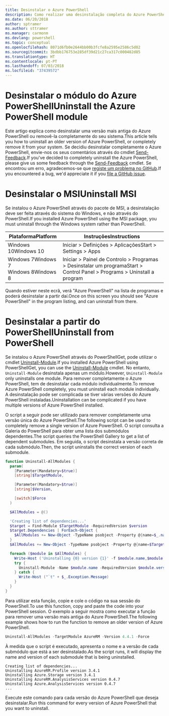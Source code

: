 ```yaml
---
title: Desinstalar o Azure PowerShell
description: Como realizar uma desinstalação completa do Azure PowerShell
ms.date: 06/20/2018
author: sptramer
ms.author: sttramer
ms.manager: carmonm
ms.devlang: powershell
ms.topic: conceptual
ms.openlocfilehash: 8071d6fb0e2644bb00b3fcfe8a2595e2586c5d02
ms.sourcegitcommit: 3bdbb176753e285df39d21c27ca317c000482d85
ms.translationtype: HT
ms.contentlocale: pt-PT
ms.lasthandoff: 07/03/2018
ms.locfileid: "37439572"
---
```

# <a name="uninstall-the-azure-powershell-module"></a><span data-ttu-id="dbbc6-103">Desinstalar o módulo do Azure PowerShell</span><span class="sxs-lookup"><span data-stu-id="dbbc6-103">Uninstall the Azure PowerShell module</span></span>

<span data-ttu-id="dbbc6-104">Este artigo explica como desinstalar uma versão mais antiga do Azure PowerShell ou removê-la completamente do seu sistema.</span><span class="sxs-lookup"><span data-stu-id="dbbc6-104">This article tells you how to uninstall an older version of Azure PowerShell, or completely remove it from your system.</span></span> <span data-ttu-id="dbbc6-105">Se decidiu desinstalar completamente o Azure PowerShell, envie-nos os seus comentários através do cmdlet [Send-Feedback](/powershell/module/azurerm.profile/send-feedback).</span><span class="sxs-lookup"><span data-stu-id="dbbc6-105">If you've decided to completely uninstall the Azure PowerShell, please give us some feedback through the [Send-Feedback](/powershell/module/azurerm.profile/send-feedback) cmdlet.</span></span> <span data-ttu-id="dbbc6-106">Se encontrou um erro, agradecemos-se que [registe um problema no GitHub](https://github.com/azure/azure-powershell/issues).</span><span class="sxs-lookup"><span data-stu-id="dbbc6-106">If you encountered a bug, we'd appreciate it if you [file a GitHub issue](https://github.com/azure/azure-powershell/issues).</span></span>

# <a name="uninstall-msi"></a><span data-ttu-id="dbbc6-107">Desinstalar o MSI</span><span class="sxs-lookup"><span data-stu-id="dbbc6-107">Uninstall MSI</span></span>

<span data-ttu-id="dbbc6-108">Se instalou o Azure PowerShell através do pacote de MSI, a desinstalação deve ser feita através do sistema do Windows, e não através do PowerShell.</span><span class="sxs-lookup"><span data-stu-id="dbbc6-108">If you installed Azure PowerShell using the MSI package, you must uninstall through the Windows system rather than PowerShell.</span></span>
 
| <span data-ttu-id="dbbc6-109">Plataforma</span><span class="sxs-lookup"><span data-stu-id="dbbc6-109">Platform</span></span> | <span data-ttu-id="dbbc6-110">Instruções</span><span class="sxs-lookup"><span data-stu-id="dbbc6-110">Instructions</span></span> |
|----------|--------------|
| <span data-ttu-id="dbbc6-111">Windows 10</span><span class="sxs-lookup"><span data-stu-id="dbbc6-111">Windows 10</span></span> | <span data-ttu-id="dbbc6-112">Iniciar > Definições > Aplicações</span><span class="sxs-lookup"><span data-stu-id="dbbc6-112">Start > Settings > Apps</span></span> |
| <span data-ttu-id="dbbc6-113">Windows 7</span><span class="sxs-lookup"><span data-stu-id="dbbc6-113">Windows 7</span></span> </br><span data-ttu-id="dbbc6-114">Windows 8</span><span class="sxs-lookup"><span data-stu-id="dbbc6-114">Windows 8</span></span> | <span data-ttu-id="dbbc6-115">Iniciar > Painel de Controlo > Programas > Desinstalar um programa</span><span class="sxs-lookup"><span data-stu-id="dbbc6-115">Start > Control Panel > Programs > Uninstall a program</span></span> |

<span data-ttu-id="dbbc6-116">Quando estiver neste ecrã, verá "Azure PowerShell" na lista de programas e poderá desinstalar a partir daí.</span><span class="sxs-lookup"><span data-stu-id="dbbc6-116">Once on this screen you should see "Azure PowerShell" in the program listing, and can uninstall from there.</span></span>

# <a name="uninstall-from-powershell"></a><span data-ttu-id="dbbc6-117">Desinstalar a partir do PowerShell</span><span class="sxs-lookup"><span data-stu-id="dbbc6-117">Uninstall from PowerShell</span></span>

<span data-ttu-id="dbbc6-118">Se instalou o Azure PowerShell através do PowerShellGet, pode utilizar o cmdlet [Uninstall-Module](/powershell/module/powershellget/uninstall-module).</span><span class="sxs-lookup"><span data-stu-id="dbbc6-118">If you installed Azure PowerShell using PowerShellGet, you can use the [Uninstall-Module](/powershell/module/powershellget/uninstall-module) cmdlet.</span></span> <span data-ttu-id="dbbc6-119">No entanto, `Uninstall-Module` desinstala apenas um módulo.</span><span class="sxs-lookup"><span data-stu-id="dbbc6-119">However, `Uninstall-Module` only uninstalls one module.</span></span> <span data-ttu-id="dbbc6-120">Para remover completamente o Azure PowerShell, tem de desinstalar cada módulo individualmente.</span><span class="sxs-lookup"><span data-stu-id="dbbc6-120">To remove Azure PowerShell completely, you must uninstall each module individually.</span></span> <span data-ttu-id="dbbc6-121">A desinstalação pode ser complicada se tiver várias versões do Azure PowerShell instaladas.</span><span class="sxs-lookup"><span data-stu-id="dbbc6-121">Uninstallation can be complicated if you have multiple versions of Azure PowerShell installed.</span></span>

<span data-ttu-id="dbbc6-122">O script a seguir pode ser utilizado para remover completamente uma versão única do Azure PowerShell.</span><span class="sxs-lookup"><span data-stu-id="dbbc6-122">The following script can be used to completely remove a single version of Azure PowerShell.</span></span> <span data-ttu-id="dbbc6-123">O script consulta a Galeria do PowerShell para obter uma lista dos submódulos dependentes.</span><span class="sxs-lookup"><span data-stu-id="dbbc6-123">The script queries the PowerShell Gallery to get a list of dependent submodules.</span></span> <span data-ttu-id="dbbc6-124">Em seguida, o script desinstala a versão correta de cada submódulo.</span><span class="sxs-lookup"><span data-stu-id="dbbc6-124">Then, the script uninstalls the correct version of each submodule.</span></span>

```powershell
function Uninstall-AllModules {
  param(
    [Parameter(Mandatory=$true)]
    [string]$TargetModule,

    [Parameter(Mandatory=$true)]
    [string]$Version,

    [switch]$Force
  )

  $AllModules = @()

  'Creating list of dependencies...'
  $target = Find-Module $TargetModule -RequiredVersion $version
  $target.Dependencies | ForEach-Object {
    $AllModules += New-Object -TypeName psobject -Property @{name=$_.name; version=$_.requiredversion}
  }
  $AllModules += New-Object -TypeName psobject -Property @{name=$TargetModule; version=$Version}

  foreach ($module in $AllModules) {
    Write-Host ('Uninstalling {0} version {1}' -f $module.name,$module.version)
    try {
      Uninstall-Module -Name $module.name -RequiredVersion $module.version -Force:$Force -ErrorAction Stop
    } catch {
      Write-Host ("`t" + $_.Exception.Message)
    }
  }
}
```

<span data-ttu-id="dbbc6-125">Para utilizar esta função, copie e cole o código na sua sessão do PowerShell.</span><span class="sxs-lookup"><span data-stu-id="dbbc6-125">To use this function, copy and paste the code into your PowerShell session.</span></span> <span data-ttu-id="dbbc6-126">O exemplo a seguir mostra como executar a função para remover uma versão mais antiga do Azure PowerShell.</span><span class="sxs-lookup"><span data-stu-id="dbbc6-126">The following example shows how to run the function to remove an older version of Azure PowerShell.</span></span>

```powershell
Uninstall-AllModules -TargetModule AzureRM -Version 4.4.1 -Force
```

<span data-ttu-id="dbbc6-127">À medida que o script é executado, apresenta o nome e a versão de cada submódulo que está a ser desinstalado.</span><span class="sxs-lookup"><span data-stu-id="dbbc6-127">As the script runs, it will display the name and version of each submodule that is being uninstalled.</span></span>

```output
Creating list of dependencies...
Uninstalling AzureRM.Profile version 3.4.1
Uninstalling Azure.Storage version 3.4.1
Uninstalling AzureRM.AnalysisServices version 0.4.7
Uninstalling Azure.AnalysisServices version 0.4.7
...
```

<span data-ttu-id="dbbc6-128">Execute este comando para cada versão do Azure PowerShell que deseja desinstalar.</span><span class="sxs-lookup"><span data-stu-id="dbbc6-128">Run this command for every version of Azure PowerShell that you want to uninstall.</span></span>
